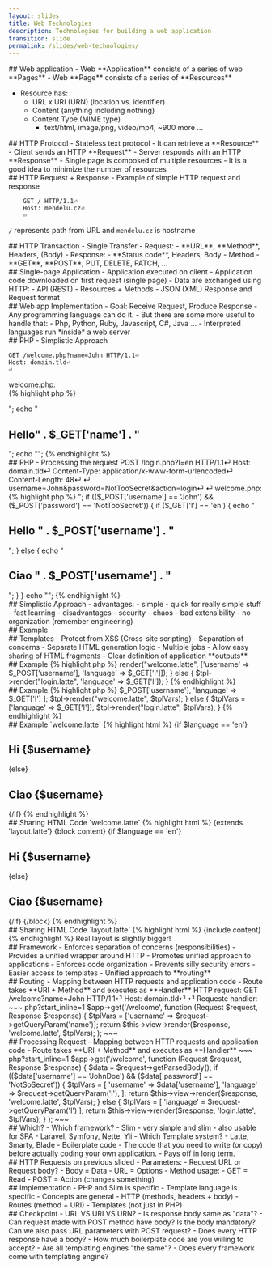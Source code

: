 ```yaml
---
layout: slides
title: Web Technologies
description: Technologies for building a web application
transition: slide
permalink: /slides/web-technologies/
---
```


<section markdown='1'>
## Web application
- Web **Application** consists of a series of web **Pages**
- Web **Page** consists of a series of **Resources**

- Resource has:
	- URL x URI (URN) (location vs. identifier)
	- Content (anything including nothing)
	- Content Type (MIME type)
		- text/html, image/png, video/mp4, ~900 more ...
</section>

<section markdown='1'>
## HTTP Protocol
- Stateless text protocol
- It can retrieve a **Resource**
	- Client sends an HTTP **Request**
	- Server responds with an HTTP **Response**
- Single page is composed of multiple resources
	- It is a good idea to minimize the number of resources
</section>

<section markdown='1'>
## HTTP Request + Response
- Example of simple HTTP request and response


        GET / HTTP/1.1⏎
        Host: mendelu.cz⏎
        ⏎
        
`/` represents path from URL and `mendelu.cz` is hostname
</section>

<section markdown='1'>
## HTTP Transaction - Single Transfer
- Request:
	- **URL**, **Method**, Headers, (Body)
- Response:
	- **Status code**, Headers, Body	
- Method
	- **GET**, **POST**, PUT, DELETE, PATCH, ...
</section>

<section markdown='1'>
## Single-page Application
- Application executed on client
- Application code downloaded on first request (single page)
- Data are exchanged using HTTP:
	- API (REST)
	- Resources + Methods
	- JSON (XML) Response and Request format
</section>

<section markdown='1'>
## Web app Implementation
- Goal: Receive Request, Produce Response
- Any programming language can do it.
- But there are some more useful to handle that:
	- Php, Python, Ruby, Javascript, C#, Java ...
- Interpreted languages run *inside* a web server
</section>

<section markdown='1'>
## PHP - Simplistic Approach

	GET /welcome.php?name=John HTTP/1.1⏎
    Host: domain.tld⏎
    ⏎

welcome.php:	
{% highlight php %}
<?php 
echo "<!DOCTYPE HTML><html>";
echo "<body><h1>Hello" . $_GET['name'] . "</h1></body>";
echo "</html>";
{% endhighlight %}
</section>

<section markdown='1'>
## PHP - Processing the request

	POST /login.php?l=en HTTP/1.1⏎
    Host: domain.tld⏎
    Content-Type: application/x-www-form-urlencoded⏎
    Content-Length: 48⏎
    ⏎
	username=John&password=NotTooSecret&action=login⏎
	⏎

welcome.php:	
{% highlight php %}
<?php 
echo "<!DOCTYPE HTML><html><body>";
if (($_POST['username'] == 'John') && 
	($_POST['password'] == 'NotTooSecret')) {
  if ($_GET['l'] == 'en') {
    echo "<h1>Hello " . $_POST['username'] . "</h1>";
  } else {
    echo "<h1>Ciao " . $_POST['username'] . "</h1>";
  }
}
echo "</body></html>";
{% endhighlight %}
</section>

<section markdown='1'>
## Simplistic Approach
- advantages:
	- simple
	- quick for really simple stuff
	- fast learning
- disadvantages
	- security
	- chaos
	- bad extensibility
	- no organization (remember engineering)
</section>

<section markdown='1'>
## Example
</section>

<section markdown='1'>
## Templates
- Protect from XSS (Cross-site scripting)
- Separation of concerns
	- Separate HTML generation logic
	- Multiple jobs
- Allow easy sharing of HTML fragments
- Clear definition of application **outputs**
</section>

<section markdown='1'>
## Example
{% highlight php %}
<?php
$tpl = new Latte\Engine();
if (($_POST['username'] == 'John') && 
	($_POST['password'] == 'NotTooSecret')) {
  $tpl->render("welcome.latte", ['username' => $_POST['username'], 'language' => $_GET['l']]);
} else {
  $tpl->render("login.latte", 'language' => $_GET['l']);
}
{% endhighlight %}
</section>

<section markdown='1'>
## Example
{% highlight php %}
<?php
$tpl = new Latte\Engine();
if (($_POST['username'] == 'John') && 
	($_POST['password'] == 'NotTooSecret')) {
  $tplVars = [
    'username' => $_POST['username'], 
    'language' => $_GET['l']
  ];
  $tpl->render("welcome.latte", $tplVars);
} else {
  $tplVars = ['language' => $_GET['l']];
  $tpl->render("login.latte", $tplVars);
}
{% endhighlight %}
</section>

<section markdown='1'>
## Example
`welcome.latte`

{% highlight html %}
<!DOCTYPE html>
<html>
  <head></head>
  <body>
  {if $language == 'en'}
    <h1>Hi {$username}</h1>
  {else}
    <h1>Ciao {$username}</h1>
  {/if}
  </body>
</html>
{% endhighlight %}
</section>

<section markdown='1'>
## Sharing HTML Code
`welcome.latte`

{% highlight html %}
{extends 'layout.latte'}
{block content}
  {if $language == 'en'}
    <h1>Hi {$username}</h1>
  {else}
    <h1>Ciao {$username}</h1>
  {/if}
{/block}	
{% endhighlight %}
</section>

<section markdown='1'>
## Sharing HTML Code
`layout.latte`

{% highlight html %}
<!DOCTYPE html>
<html>
  <head></head>
  <body>
    {include content}
  </body>
</html>
{% endhighlight %}

Real layout is slightly bigger!
</section>

<section markdown='1'>
## Framework
- Enforces separation of concerns (responsibilities)
- Provides a unified wrapper around HTTP
- Promotes unified approach to applications
- Enforces code organization
- Prevents silly security errors
- Easier access to templates
- Unified approach to **routing**
</section>

<section markdown='1'>
## Routing
- Mapping between HTTP requests and application code
- Route takes **URI + Method** and executes as **Handler**

HTTP request:

        GET /welcome?name=John HTTP/1.1⏎
        Host: domain.tld⏎
        ⏎

Requeste handler:
~~~ php?start_inline=1
$app->get('/welcome', function (Request $request, Response $response) {
  $tplVars = ['username' => $request->getQueryParam('name')];
  return $this->view->render($response, 'welcome.latte', $tplVars);
);
~~~
</section>

<section markdown='1'>
## Processing Request
- Mapping between HTTP requests and application code
- Route takes **URI + Method** and executes as **Handler**

~~~ php?start_inline=1
$app->get('/welcome', function (Request $request, Response $response) {
  $data = $request->getParsedBody();
  if (($data['username'] == 'JohnDoe') && 
      ($data['password'] == 'NotSoSecret')) {
    $tplVars = [
      'username' => $data['username'], 
      'language' => $request->getQueryParam('l'),
    ];
    return $this->view->render($response, 'welcome.latte', $tplVars);
  } else {
    $tplVars = [
      'language' = $request->getQueryParam('l')
    ];
    return $this->view->render($response, 'login.latte', $tplVars);		
  }
);
~~~
</section>

<section markdown='1'>
## Which?
- Which framework?
	- Slim 
		- very simple and slim
		- also usable for SPA
	- Laravel, Symfony, Nette, Yii
- Which Template system?
	- Latte, Smarty, Blade
- Boilerplate code
    - The code that you need to write (or copy) before actually coding your own application.
    - Pays off in long term.	
</section>

<section markdown='1'>
## HTTP Requests on previous slided
- Parameters:
	- Request URL or Request body?
    	- Body = Data
	    - URL = Options
- Method usage:
	- GET = Read
	- POST = Action (changes something)
</section>

<section markdown='1'>
## Implementation
- PHP and Slim is specific
- Template language is specific
- Concepts are general
	- HTTP (methods, headers + body)
	- Routes (method + URI)
	- Templates (not just in PHP)
</section>

<section markdown='1'>
## Checkpoint
- URL VS URI VS URN?
- Is response body same as "data"?
- Can request made with POST method have body? Is the body mandatory? Can we also pass URL parameters with POST request?
- Does every HTTP response have a body?
- How much boilerplate code are you willing to accept?
- Are all templating engines "the same"?
- Does every framework come with templating engine?
</section>